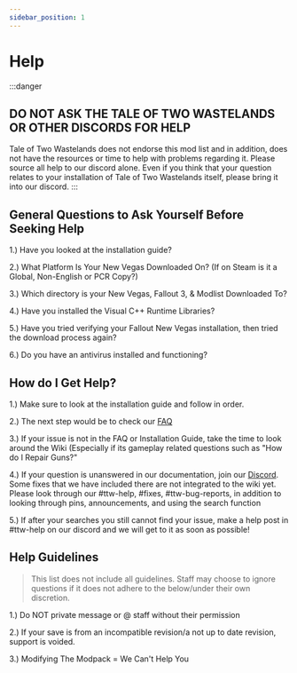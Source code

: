 ```yaml
---
sidebar_position: 1
---
```


# Help

:::danger
## DO NOT ASK THE TALE OF TWO WASTELANDS OR OTHER DISCORDS FOR HELP

Tale of Two Wastelands does not endorse this mod list and in addition, does not have the resources or time to help with problems regarding it. Please source all help to our discord alone. Even if you think that your question relates to your installation of Tale of Two Wastelands itself, please bring it into our discord.
:::

## **General Questions to Ask Yourself Before Seeking Help**

1.) Have you looked at the installation guide?

2.) What Platform Is Your New Vegas Downloaded On? (If on Steam is it a Global, Non-English or PCR Copy?)

3.) Which directory is your New Vegas, Fallout 3, & Modlist Downloaded To?

4.) Have you installed the Visual C++ Runtime Libraries? 

5.) Have you tried verifying your Fallout New Vegas installation, then tried the download process again?

6.) Do you have an antivirus installed and functioning? 

## **How do I Get Help?**
1.) Make sure to look at the installation guide and follow in order.

2.) The next step would be to check our [FAQ](https://themrnewvegas.github.io/01Support/FAQ/)

3.) If your issue is not in the FAQ or Installation Guide, take the time to look around the Wiki (Especially if its gameplay related questions such as "How do I Repair Guns?"

4.) If your question is unanswered in our documentation, join our [Discord](https://discord.gg/43EhRjU). Some fixes that we have included there are not integrated to the wiki yet. Please look through our #ttw-help, #fixes, #ttw-bug-reports, in addition to looking through pins, announcements, and using the search function

5.) If after your searches you still cannot find your issue, make a help post in #ttw-help on our discord and we will get to it as soon as possible!

## **Help Guidelines**


> This list does not include all guidelines. Staff may choose to ignore questions if it does not adhere to the below/under their own discretion.

1.) Do NOT private message or @ staff without their permission 

2.) If your save is from an incompatible revision/a not up to date revision, support is voided. 

3.) Modifying The Modpack = We Can't Help You

